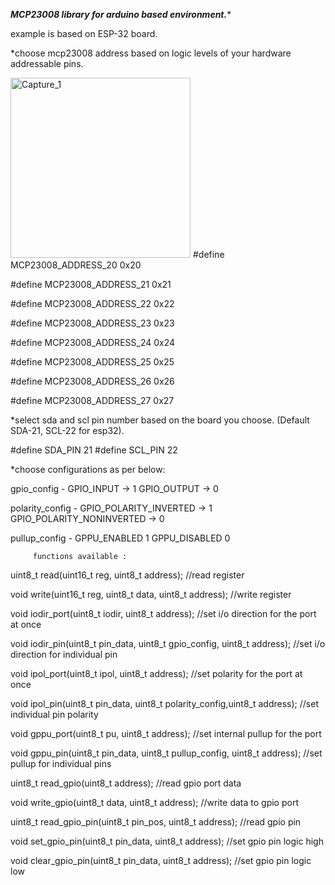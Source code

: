 *****************MCP23008 library for arduino based environment.******************

example is based on ESP-32 board.

*choose mcp23008 address based on logic levels of your hardware addressable pins.


<img width="288" alt="Capture_1" src="https://user-images.githubusercontent.com/101040017/157226627-4e5a319b-acb2-408d-a0d8-2d7488a84df4.PNG">
#define MCP23008_ADDRESS_20   0x20

#define MCP23008_ADDRESS_21   0x21

#define MCP23008_ADDRESS_22   0x22

#define MCP23008_ADDRESS_23   0x23

#define MCP23008_ADDRESS_24   0x24

#define MCP23008_ADDRESS_25   0x25

#define MCP23008_ADDRESS_26   0x26

#define MCP23008_ADDRESS_27   0x27


*select sda and scl pin number based on the board you choose. (Default SDA-21, SCL-22 for esp32).

#define SDA_PIN 21
#define SCL_PIN 22


*choose configurations as per below:

gpio_config -  GPIO_INPUT  ->  1
               GPIO_OUTPUT ->  0

polarity_config - GPIO_POLARITY_INVERTED    ->    1
                  GPIO_POLARITY_NONINVERTED ->    0

pullup_config - GPPU_ENABLED  1 
                GPPU_DISABLED 0 


         functions available :

uint8_t read(uint16_t reg, uint8_t address);            //read register
 
void write(uint16_t reg, uint8_t data, uint8_t address); //write register

void iodir_port(uint8_t iodir, uint8_t address);         //set i/o direction for the port at once
 
void iodir_pin(uint8_t pin_data, uint8_t gpio_config, uint8_t address);      //set i/o direction for individual pin

void ipol_port(uint8_t ipol, uint8_t address);           //set polarity for the port at once

void ipol_pin(uint8_t pin_data, uint8_t polarity_config,uint8_t address);    //set individual pin polarity

void gppu_port(uint8_t pu, uint8_t address);             //set internal pullup for the port 

void gppu_pin(uint8_t pin_data, uint8_t pullup_config, uint8_t address);     //set pullup for individual pins

uint8_t  read_gpio(uint8_t address);                    //read gpio port data

void write_gpio(uint8_t data, uint8_t address);         //write data to gpio port
        
uint8_t read_gpio_pin(uint8_t pin_pos, uint8_t address);     //read gpio pin 
        
void set_gpio_pin(uint8_t pin_data, uint8_t address);        //set gpio pin logic high
        
void clear_gpio_pin(uint8_t pin_data, uint8_t address);      //set gpio pin logic low
